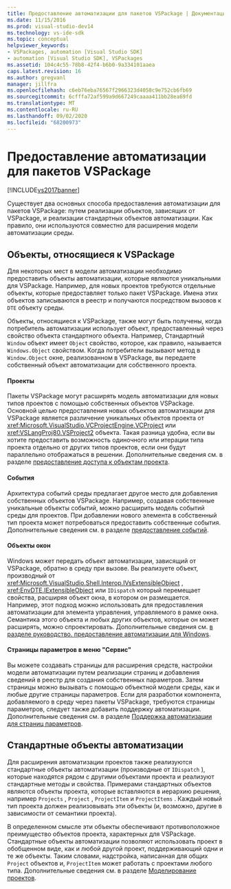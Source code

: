 ```yaml
---
title: Предоставление автоматизации для пакетов VSPackage | Документация Майкрософт
ms.date: 11/15/2016
ms.prod: visual-studio-dev14
ms.technology: vs-ide-sdk
ms.topic: conceptual
helpviewer_keywords:
- VSPackages, automation [Visual Studio SDK]
- automation [Visual Studio SDK], VSPackages
ms.assetid: 104c4c55-78b8-42f4-b6b0-9a334101aaea
caps.latest.revision: 16
ms.author: gregvanl
manager: jillfra
ms.openlocfilehash: c6eb76eba76567f2966323d4058c9e752cb6fb69
ms.sourcegitcommit: 6cfffa72af599a9d667249caaaa411bb28ea69fd
ms.translationtype: MT
ms.contentlocale: ru-RU
ms.lasthandoff: 09/02/2020
ms.locfileid: "68200973"
---
```

# <a name="providing-automation-for-vspackages"></a>Предоставление автоматизации для пакетов VSPackage
[!INCLUDE[vs2017banner](../../includes/vs2017banner.md)]

Существует два основных способа предоставления автоматизации для пакетов VSPackage: путем реализации объектов, зависящих от VSPackage, и реализации стандартных объектов автоматизации. Как правило, они используются совместно для расширения модели автоматизации среды.  
  
## <a name="vspackage-specific-objects"></a>Объекты, относящиеся к VSPackage  
 Для некоторых мест в модели автоматизации необходимо предоставить объекты автоматизации, которые являются уникальными для VSPackage. Например, для новых проектов требуются отдельные объекты, которые предоставляет только пакет VSPackage. Имена этих объектов записываются в реестр и получаются посредством вызовов к `DTE` объекту среды.  
  
 Объекты, относящиеся к VSPackage, также могут быть получены, когда потребитель автоматизации использует объект, предоставленный через свойство объекта стандартного объекта. Например, Стандартный `Window` объект имеет `Object` свойство, которое, как правило, называется `Windows.Object` свойством. Когда потребители вызывают метод в `Window.Object` окне, реализованном в VSPackage, вы передаете собственный объект автоматизации для собственного проекта.  
  
#### <a name="projects"></a>Проекты  
 Пакеты VSPackage могут расширять модель автоматизации для новых типов проектов с помощью собственных объектов VSPackage. Основной целью предоставления новых объектов автоматизации для VSPackage является различение уникальных объектов проекта от <xref:Microsoft.VisualStudio.VCProjectEngine.VCProject> или <xref:VSLangProj80.VSProject2> объекта. Такая разница удобна, если вы хотите предоставить возможность одиночного или итерации типа проекта отдельно от других типов проектов, если они будут параллельно отображаться в решении. Дополнительные сведения см. в разделе [предоставление доступа к объектам проекта](../../extensibility/internals/exposing-project-objects.md).  
  
#### <a name="events"></a>События  
 Архитектура событий среды предлагает другое место для добавления собственных объектов VSPackage. Например, создавая собственные уникальные объекты событий, можно расширить модель событий среды для проектов. При добавлении нового элемента в собственный тип проекта может потребоваться предоставить собственные события. Дополнительные сведения см. в разделе [предоставление событий](../../extensibility/internals/exposing-events-in-the-visual-studio-sdk.md).  
  
#### <a name="window-objects"></a>Объекты окон  
 Windows может передать объект автоматизации, зависящий от VSPackage, обратно в среду при вызове. Вы реализуете объект, производный от <xref:Microsoft.VisualStudio.Shell.Interop.IVsExtensibleObject> , <xref:EnvDTE.IExtensibleObject> или `IDispatch` который перемещает свойства, расширяя объект окна, в котором он размещается. Например, этот подход можно использовать для предоставления автоматизации для элемента управления, управляемого в рамке окна. Семантика этого объекта и любых других объектов, которые он может расширять, можно спроектировать. Дополнительные сведения см. [в разделе руководство. предоставление автоматизации для Windows](../../extensibility/internals/how-to-provide-automation-for-windows.md).  
  
#### <a name="options-pages-on-the-tools-menu"></a>Страницы параметров в меню "Сервис"  
 Вы можете создавать страницы для расширения средств, настройки модели автоматизации путем реализации страниц и добавления сведений в реестр для создания собственных параметров. Затем страницы можно вызывать с помощью объектной модели среды, как и любые другие страницы параметров. Если для разработки компонента, добавляемого в среду через пакеты VSPackage, требуются страницы параметров, следует также добавить поддержку автоматизации. Дополнительные сведения см. в разделе [Поддержка автоматизации для страниц параметров](../../extensibility/internals/automation-support-for-options-pages.md).  
  
## <a name="standard-automation-objects"></a>Стандартные объекты автоматизации  
 Для расширения автоматизации проектов также реализуются стандартные объекты автоматизации (производные от `IDispatch` ), которые находятся рядом с другими объектами проекта и реализуют стандартные методы и свойства. Примерами стандартных объектов являются объекты проекта, которые вставляются в иерархию решения, например `Projects` , `Project` , `ProjectItem` и `ProjectItems` . Каждый новый тип проекта должен реализовывать эти объекты (и, возможно, другие в зависимости от семантики проекта).  
  
 В определенном смысле эти объекты обеспечивают противоположное преимущество объектов проекта, характерных для VSPackage. Стандартные объекты автоматизации позволяют использовать проект в обобщенном виде, как и любой другой проект, поддерживающий одни и те же объекты. Таким словами, надстройка, написанная для общих `Project` объектов и, `ProjectItem` может работать с проектами любого типа. Дополнительные сведения см. в разделе [Моделирование проектов](../../extensibility/internals/project-modeling.md).
